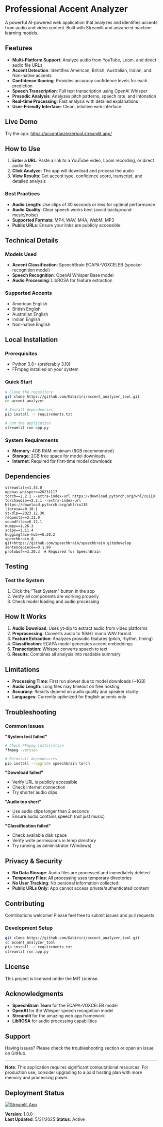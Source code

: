 # Professional Accent Analyzer

A powerful AI-powered web application that analyzes and identifies accents from audio and video content. Built with Streamlit and advanced machine learning models.

## Features

- **Multi-Platform Support**: Analyze audio from YouTube, Loom, and direct audio file URLs
- **Accent Detection**: Identifies American, British, Australian, Indian, and Non-native accents
- **Confidence Scoring**: Provides accuracy confidence levels for each prediction
- **Speech Transcription**: Full text transcription using OpenAI Whisper
- **Prosodic Analysis**: Analyzes pitch patterns, speech rate, and intonation
- **Real-time Processing**: Fast analysis with detailed explanations
- **User-Friendly Interface**: Clean, intuitive web interface

## Live Demo

Try the app: https://accentanalyzertool.streamlit.app/

## How to Use

1. **Enter a URL**: Paste a link to a YouTube video, Loom recording, or direct audio file
2. **Click Analyze**: The app will download and process the audio
3. **View Results**: Get accent type, confidence score, transcript, and detailed analysis

### Best Practices

- **Audio Length**: Use clips of 30 seconds or less for optimal performance
- **Audio Quality**: Clear speech works best (avoid background music/noise)
- **Supported Formats**: MP4, WAV, M4A, WebM, MP3
- **Public URLs**: Ensure your links are publicly accessible

## Technical Details

### Models Used
- **Accent Classification**: SpeechBrain ECAPA-VOXCELEB (speaker recognition model)
- **Speech Recognition**: OpenAI Whisper Base model
- **Audio Processing**: LibROSA for feature extraction

### Supported Accents
- American English
- British English  
- Australian English
- Indian English
- Non-native English

## Local Installation

### Prerequisites
- Python 3.8+ (preferably 3.10)
- FFmpeg installed on your system

### Quick Start
```bash
# Clone the repository
git clone https://github.com/Kabiriri/accent_analyzer_tool.git
cd accent_analyzer

# Install dependencies
pip install -r requirements.txt

# Run the application
streamlit run app.py
```

### System Requirements
- **Memory**: 4GB RAM minimum (8GB recommended)
- **Storage**: 2GB free space for model downloads
- **Internet**: Required for first-time model downloads

## Dependencies

```
streamlit==1.34.0
openai-whisper==20231117
torch==2.2.1 --extra-index-url https://download.pytorch.org/whl/cu118
torchaudio==2.2.1 --extra-index-url https://download.pytorch.org/whl/cu118
librosa==0.10.1
yt-dlp==2023.12.30
requests==2.31.0
soundfile==0.12.1
numpy==1.26.3
scipy==1.11.4
huggingface-hub==0.20.2
speechbrain @ git+https://github.com/speechbrain/speechbrain.git@develop
sentencepiece==0.1.99
protobuf==3.20.3  # Required for SpeechBrain
```

## Testing

### Test the System
1. Click the "Test System" button in the app
2. Verify all components are working properly
3. Check model loading and audio processing


## How It Works

1. **Audio Download**: Uses yt-dlp to extract audio from video platforms
2. **Preprocessing**: Converts audio to 16kHz mono WAV format
3. **Feature Extraction**: Analyzes prosodic features (pitch, rhythm, timing)
4. **Classification**: ECAPA model generates accent embeddings
5. **Transcription**: Whisper converts speech to text
6. **Results**: Combines all analysis into readable summary

## Limitations

- **Processing Time**: First run slower due to model downloads (~1GB)
- **Audio Length**: Long files may timeout on free hosting
- **Accuracy**: Results depend on audio quality and speaker clarity
- **Languages**: Currently optimized for English accents only

## Troubleshooting

### Common Issues

**"System test failed"**
```bash
# Check FFmpeg installation
ffmpeg -version

# Reinstall dependencies
pip install --upgrade speechbrain torch
```

**"Download failed"**
- Verify URL is publicly accessible
- Check internet connection
- Try shorter audio clips

**"Audio too short"**
- Use audio clips longer than 2 seconds
- Ensure audio contains speech (not just music)

**"Classification failed"**
- Check available disk space
- Verify write permissions in temp directory
- Try running as administrator (Windows)

## Privacy & Security

- **No Data Storage**: Audio files are processed and immediately deleted
- **Temporary Files**: All processing uses temporary directories
- **No User Tracking**: No personal information collected
- **Public URLs Only**: App cannot access private/authenticated content

## Contributing

Contributions welcome! Please feel free to submit issues and pull requests.

### Development Setup
```bash
git clone https://github.com/Kabiriri/accent_analyzer_tool.git
cd accent_analyzer_tool
pip install -r requirements.txt
streamlit run app.py
```

## License

This project is licensed under the MIT License.

## Acknowledgments

- **SpeechBrain Team** for the ECAPA-VOXCELEB model
- **OpenAI** for the Whisper speech recognition model
- **Streamlit** for the amazing web app framework
- **LibROSA** for audio processing capabilities

## Support

Having issues? Please check the troubleshooting section or open an issue on GitHub.

---

**Note**: This application requires significant computational resources. For production use, consider upgrading to a paid hosting plan with more memory and processing power.

## Deployment Status

[![Streamlit App](https://static.streamlit.io/badges/streamlit_badge_black_white.svg)](https://accentanalyzertool.streamlit.app/)

**Version**: 1.0.0  
**Last Updated**: 5/31/2025 
**Status**: Active
